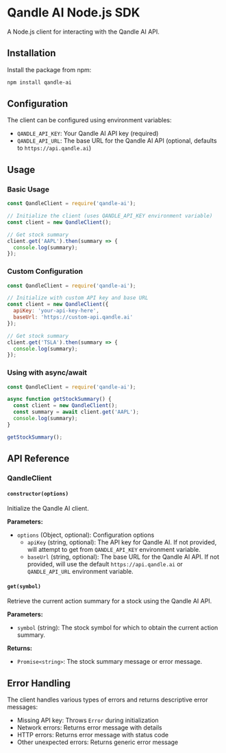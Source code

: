 # Qandle AI Node.js SDK

A Node.js client for interacting with the Qandle AI API.

## Installation

Install the package from npm:

```bash
npm install qandle-ai
```

## Configuration

The client can be configured using environment variables:

- `QANDLE_API_KEY`: Your Qandle AI API key (required)
- `QANDLE_API_URL`: The base URL for the Qandle AI API (optional, defaults to `https://api.qandle.ai`)

## Usage

### Basic Usage

```javascript
const QandleClient = require('qandle-ai');

// Initialize the client (uses QANDLE_API_KEY environment variable)
const client = new QandleClient();

// Get stock summary
client.get('AAPL').then(summary => {
  console.log(summary);
});
```

### Custom Configuration

```javascript
const QandleClient = require('qandle-ai');

// Initialize with custom API key and base URL
const client = new QandleClient({
  apiKey: 'your-api-key-here',
  baseUrl: 'https://custom-api.qandle.ai'
});

// Get stock summary
client.get('TSLA').then(summary => {
  console.log(summary);
});
```

### Using with async/await

```javascript
const QandleClient = require('qandle-ai');

async function getStockSummary() {
  const client = new QandleClient();
  const summary = await client.get('AAPL');
  console.log(summary);
}

getStockSummary();
```

## API Reference

### QandleClient

#### `constructor(options)`

Initialize the Qandle AI client.

**Parameters:**
- `options` (Object, optional): Configuration options
  - `apiKey` (string, optional): The API key for Qandle AI. If not provided, will attempt to get from `QANDLE_API_KEY` environment variable.
  - `baseUrl` (string, optional): The base URL for the Qandle AI API. If not provided, will use the default `https://api.qandle.ai` or `QANDLE_API_URL` environment variable.

#### `get(symbol)`

Retrieve the current action summary for a stock using the Qandle AI API.

**Parameters:**
- `symbol` (string): The stock symbol for which to obtain the current action summary.

**Returns:**
- `Promise<string>`: The stock summary message or error message.

## Error Handling

The client handles various types of errors and returns descriptive error messages:

- Missing API key: Throws `Error` during initialization
- Network errors: Returns error message with details
- HTTP errors: Returns error message with status code
- Other unexpected errors: Returns generic error message 